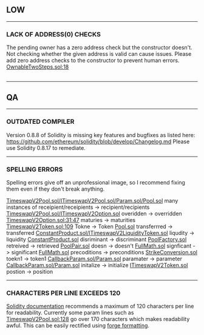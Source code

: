 ## LOW   
---
### LACK OF ADDRESS(0) CHECKS  
The pending owner has a zero address check but the constructor doesn't. Not checking whether the given address is valid can cause issues. Please add zero address checks to the constructor to prevent human errors.
[OwnableTwoSteps.sol:18](https://github.com/code-423n4/2023-01-timeswap/blob/main/packages/v2-pool/src/base/OwnableTwoSteps.sol#L18)  
##
---
## QA   
---
### OUTDATED COMPILER  
Version 0.8.8 of Solidity is missing key features and bugfixes as listed here:
https://github.com/ethereum/solidity/blob/develop/Changelog.md
Please use Solidity 0.8.17 to remediate.    
  
---
### SPELLING ERRORS
Spelling errors give off an unprofessional image, so I recommend fixing them even if they don't break anything.
  
[TimeswapV2Pool.sol/ITimeswapV2Pool.sol/Param.sol/Pool.sol](https://github.com/code-423n4/2023-01-timeswap/blob/7cb8c18ba6d0871033ddf518dd79c4444e2f89cc/packages/v2-pool/src/TimeswapV2Pool.sol) many instances of receipient/receipients -> recipient/recipients
[TimeswapV2Pool.sol/ITimeswapV2Option.sol](https://github.com/code-423n4/2023-01-timeswap/blob/7cb8c18ba6d0871033ddf518dd79c4444e2f89cc/packages/v2-pool/src/TimeswapV2Pool.sol#L81) overidden -> overridden
[TimeswapV2Option.sol:31:47](https://github.com/code-423n4/2023-01-timeswap/blob/main/packages/v2-option/src/TimeswapV2Option.sol#L31) maturies -> maturities
[TimeswapV2Token.sol:109](https://github.com/code-423n4/2023-01-timeswap/blob/main/packages/v2-token/src/TimeswapV2Token.sol#L109) Tokne -> Token
[Pool.sol](https://github.com/code-423n4/2023-01-timeswap/blob/main/packages/v2-pool/src/structs/Pool.sol#L179) transferrred -> transferred
[ConstantProduct.sol/ITimeswapV2LiquidityToken.sol](https://github.com/code-423n4/2023-01-timeswap/blob/main/packages/v2-pool/src/libraries/ConstantProduct.sol#L19) liqudity -> liquidity
[ConstantProduct.sol](https://github.com/code-423n4/2023-01-timeswap/blob/main/packages/v2-pool/src/libraries/ConstantProduct.sol#L394) disriminant -> discriminant
[PoolFactory.sol](https://github.com/code-423n4/2023-01-timeswap/blob/main/packages/v2-pool/src/libraries/PoolFactory.sol#L27) retreived -> retrieved
[PoolPair.sol](https://github.com/code-423n4/2023-01-timeswap/blob/main/packages/v2-pool/src/libraries/PoolPair.sol#L19) doesn -> doesn't
[FullMath.sol](https://github.com/code-423n4/2023-01-timeswap/blob/main/packages/v2-library/src/FullMath.sol#L40) signficant -> significant
[FullMath.sol](https://github.com/code-423n4/2023-01-timeswap/blob/main/packages/v2-library/src/FullMath.sol#L250) precoditions -> preconditions
[StrikeConversion.sol](https://github.com/code-423n4/2023-01-timeswap/blob/main/packages/v2-library/src/StrikeConversion.sol#L40) toekn1 -> token1
[CallbackParam.sol/Param.sol](https://github.com/code-423n4/2023-01-timeswap/blob/main/packages/v2-token/src/structs/CallbackParam.sol#L4) paramater -> parameter
[CallbackParam.sol/Param.sol](https://github.com/code-423n4/2023-01-timeswap/blob/main/packages/v2-token/src/structs/CallbackParam.sol#L32) initalize -> initialize
[ITimeswapV2Token.sol](https://github.com/code-423n4/2023-01-timeswap/blob/main/packages/v2-token/src/interfaces/ITimeswapV2Token.sol#L27) postion -> position
  
---
### CHARACTERS PER LINE EXCEEDS 120
[Solidity documentation](https://docs.soliditylang.org/en/v0.8.17/style-guide.html?highlight=120#maximum-line-length) recommends a maximum of 120 characters per line for readability. Currently some param lines such as [TimeswapV2Pool.sol:128](https://github.com/code-423n4/2023-01-timeswap/blob/7cb8c18ba6d0871033ddf518dd79c4444e2f89cc/packages/v2-pool/src/TimeswapV2Pool.sol#L128) go over 170 characters which makes readability awful.
This can be easily rectified using [forge formatting](https://book.getfoundry.sh/reference/config/formatter?highlight=fmt#formatter).